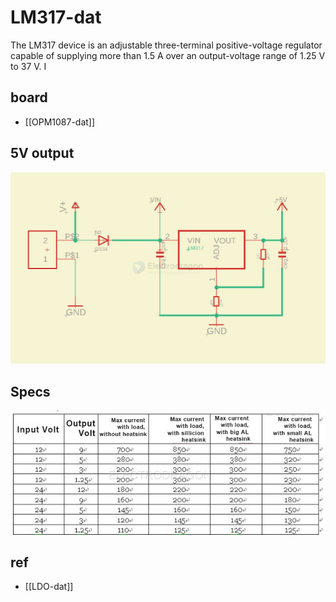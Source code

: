# LM317-dat

The LM317 device is an adjustable three-terminal positive-voltage regulator capable of supplying more than 1.5 A over an output-voltage range of 1.25 V to 37 V. I

## board 

- [[OPM1087-dat]]

## 5V output 

![](2025-02-16-18-09-32.png)

## Specs 

![](2025-03-14-16-29-21.png)


## ref 

- [[LDO-dat]]